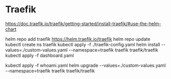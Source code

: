 # Traefik

https://doc.traefik.io/traefik/getting-started/install-traefik/#use-the-helm-chart

helm repo add traefik https://helm.traefik.io/traefik
helm repo update
kubectl create ns traefik
kubectl apply -f ./traefik-config.yaml
helm install --values=./custom-values.yaml --namespace=traefik traefik traefik/traefik
kubectl apply -f dashboard.yaml

kubectl apply -f whoami.yaml
helm upgrade --values=./custom-values.yaml --namespace=traefik traefik traefik/traefik
